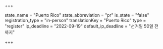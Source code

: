 +++

state_name = "Puerto Rico"
state_abbreviation = "pr"
is_state = "false"
registration_type = "in-person"
translationKey = "Puerto Rico"
type = "register"
ip_deadline = "2022-09-19"
default_ip_deadline = "선거일 50일 전까지"

+++